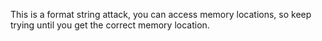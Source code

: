 This is a format string attack, you can access memory locations, so keep trying until you get the correct memory location.